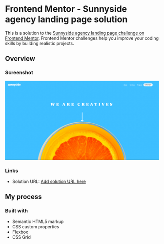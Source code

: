 # Frontend Mentor - Sunnyside agency landing page solution

This is a solution to the [Sunnyside agency landing page challenge on Frontend Mentor](https://www.frontendmentor.io/challenges/sunnyside-agency-landing-page-7yVs3B6ef). Frontend Mentor challenges help you improve your coding skills by building realistic projects.

## Overview

### Screenshot

![Screenshot](./ss.png)

### Links

- Solution URL: [Add solution URL here](https://git-of-neo.github.io/sunnyside-agency-landing-page-main/)

## My process

### Built with

- Semantic HTML5 markup
- CSS custom properties
- Flexbox
- CSS Grid

